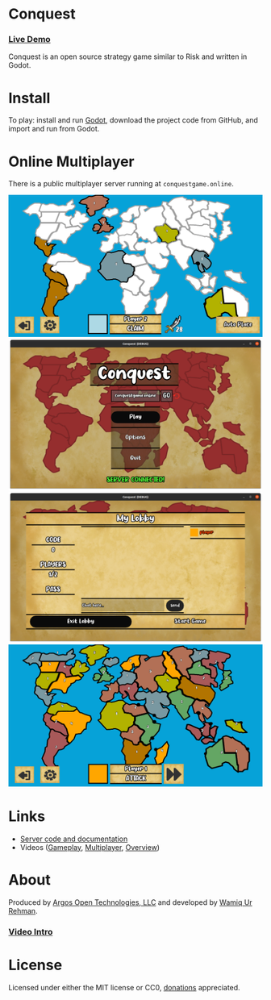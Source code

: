 # Conquest

### [Live Demo](http://conquestgame.online)

Conquest is an open source strategy game similar to Risk and written in Godot.

# Install
To play: install and run [Godot](https://godotengine.org/download), download the project code from GitHub, and import and run from Godot. 

# Online Multiplayer
There is a public multiplayer server running at `conquestgame.online`.

![Conquest](Images/SomePlaced.PNG)
![Conquest](Images/MainMenu.png)
![Conquest](Images/Lobby.png)
![Conquest](Images/AllPlaced.PNG)

# Links
- [Server code and documentation](https://github.com/argosopentech/Conquest-server)
- Videos ([Gameplay](https://www.youtube.com/watch?v=zNjZFWyaR-M), [Multiplayer](https://www.youtube.com/watch?v=PQDjDbVymX0), [Overview](https://youtube.com/watch?v=fHXHZIT2gQU))

# About
Produced by [Argos Open Technologies, LLC](https://www.argosopentech.com) and developed by [Wamiq Ur Rehman](https://wamiqurrehman.wordpress.com/).

### [Video Intro](https://www.youtube.com/watch?v=fHXHZIT2gQU)

# License
Licensed under either the MIT license or CC0, [donations](https://github.com/sponsors/argosopentech) appreciated.

